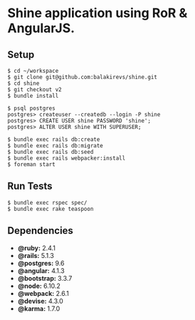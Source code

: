 # Shine application using RoR & AngularJS.

## Setup
```
$ cd ~/workspace
$ git clone git@github.com:balakirevs/shine.git
$ cd shine
$ git checkout v2
$ bundle install

$ psql postgres
postgres> createuser --createdb --login -P shine
postgres> CREATE USER shine PASSWORD 'shine';
postgres> ALTER USER shine WITH SUPERUSER;

$ bundle exec rails db:create
$ bundle exec rails db:migrate
$ bundle exec rails db:seed
$ bundle exec rails webpacker:install
$ foreman start
```
## Run Tests
```
$ bundle exec rspec spec/
$ bundle exec rake teaspoon
```

## Dependencies

* **@ruby:** 2.4.1
* **@rails:** 5.1.3
* **@postgres:** 9.6
* **@angular:** 4.1.3
* **@bootstrap:** 3.3.7
* **@node:** 6.10.2
* **@webpack:** 2.6.1
* **@devise:** 4.3.0
* **@karma:** 1.7.0